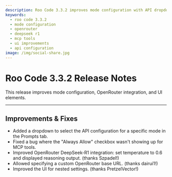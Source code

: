 ```yaml
---
description: Roo Code 3.3.2 improves mode configuration with API dropdowns, fixes MCP tools, enhances OpenRouter DeepSeek-R1 support, and refines UI elements.
keywords:
  - roo code 3.3.2
  - mode configuration
  - openrouter
  - deepseek r1
  - mcp tools
  - ui improvements
  - api configuration
image: /img/social-share.jpg
---
```


# Roo Code 3.3.2 Release Notes

This release improves mode configuration, OpenRouter integration, and UI elements.

---

## Improvements & Fixes

*   Added a dropdown to select the API configuration for a specific mode in the Prompts tab.
*   Fixed a bug where the "Always Allow" checkbox wasn't showing up for MCP tools.
*   Improved OpenRouter DeepSeek-R1 integration: set temperature to 0.6 and displayed reasoning output. (thanks Szpadel!)
*   Allowed specifying a custom OpenRouter base URL. (thanks dairui1!)
*   Improved the UI for nested settings. (thanks PretzelVector!)